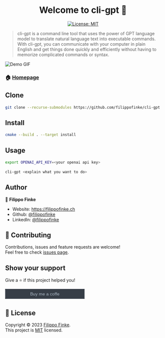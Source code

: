 <h1 align="center">Welcome to cli-gpt 👋</h1>
<p align="center">
  <a href="https://github.com/filippofinke/cli-gpt/LICENSE" target="_blank">
    <img alt="License: MIT" src="https://img.shields.io/badge/License-MIT-yellow.svg" />
  </a>
</p>

> cli-gpt is a command line tool that uses the power of GPT language model to translate natural language text into executable commands. With cli-gpt, you can communicate with your computer in plain English and get things done quickly and efficiently without having to memorize complicated commands or syntax.

<img alt="Demo GIF" src="https://user-images.githubusercontent.com/37296364/227491631-9a20d5d9-49d0-4005-a0b3-02cd8b2bdb71.gif" />

### 🏠 [Homepage](https://github.com/filippofinke/cli-gpt)

## Clone

```sh
git clone --recurse-submodules https://github.com/filippofinke/cli-gpt 
```

## Install

```sh
cmake --build . --target install
```

## Usage

```sh
export OPENAI_API_KEY=<your openai api key>
```

```sh
cli-gpt <explain what you want to do>
```

## Author

👤 **Filippo Finke**

* Website: https://filippofinke.ch
* Github: [@filippofinke](https://github.com/filippofinke)
* LinkedIn: [@filippofinke](https://linkedin.com/in/filippofinke)

## 🤝 Contributing

Contributions, issues and feature requests are welcome!<br />Feel free to check [issues page](https://github.com/filippofinke/cli-gpt/issues). 

## Show your support

Give a ⭐️ if this project helped you!

<a href="https://www.buymeacoffee.com/filippofinke">
  <img src="https://github.com/filippofinke/filippofinke/raw/main/images/buymeacoffe.png" alt="Buy Me A McFlurry">
</a>

## 📝 License

Copyright © 2023 [Filippo Finke](https://github.com/filippofinke).<br />
This project is [MIT](https://github.com/filippofinke/cli-gpt/LICENSE) licensed.

